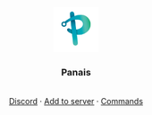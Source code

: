 <br />
<div align="center">
  <a href="https://https://github.com/LucasB25/web-panais">
    <img src="assets/images/panais.png" alt="Logo" width="80" height="80">
  </a>

  <h3 align="center">Panais</h3>

  <p align="center">
    <br />
    <a href="https://discord.gg/fbJFAs43vD">Discord</a>
    ·
    <a href="https://discord.com/oauth2/authorize?response_type=code&client_id=707627135577358417&scope=bot+applications.commands&permissions=1644971945463">Add to server</a>
    ·
    <a href="https://panaisdev.tk/#command">Commands</a>
  </p>
</div>
